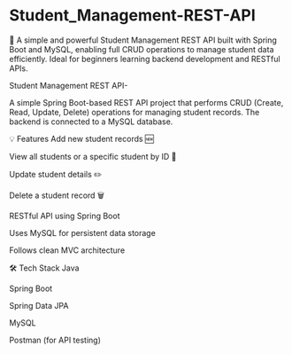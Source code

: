 # Student_Management-REST-API
🚀 A simple and powerful Student Management REST API built with Spring Boot and MySQL, enabling full CRUD operations to manage student data efficiently. Ideal for beginners learning backend development and RESTful APIs.


 Student Management REST API-
 
A simple Spring Boot-based REST API project that performs CRUD (Create, Read, Update, Delete) operations for managing student records. The backend is connected to a MySQL database.

💡 Features
Add new student records 🆕

View all students or a specific student by ID 👀

Update student details ✏️

Delete a student record 🗑️

RESTful API using Spring Boot

Uses MySQL for persistent data storage

Follows clean MVC architecture

🛠️ Tech Stack
Java

Spring Boot

Spring Data JPA

MySQL

Postman (for API testing)
